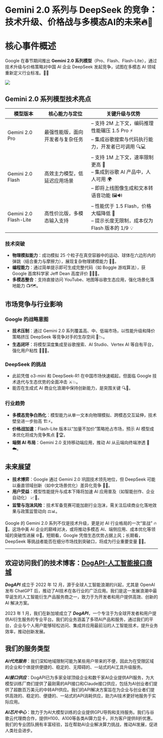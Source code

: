 # Gemini 2.0 系列与 DeepSeek 的竞争：技术升级、价格战与多模态AI的未来🔥🚀

# 核心事件概述

Google 在春节期间推出 **Gemini 2.0 系列模型**（Pro、Flash、Flash-Lite），通过技术升级与价格策略对中国 AI 企业 DeepSeek 发起竞争，试图在多模态 AI 领域重新定义行业标准。🎉🤖

![](https://dogapi.ai/wp-content/uploads/2025/03/2.jpg)

## Gemini 2.0 系列模型技术亮点

| 模型版本 | 核心能力与定位 | 关键升级与优势 |
| --- | --- | --- |
| Gemini 2.0 Pro | 最强性能版，面向开发者与复杂任务 | – 支持 2M 上下文，编码推理性能碾压 1.5 Pro ⚡️<br>– 集成谷歌搜索与代码执行能力，开发者已可调用 🔍💻 |
| Gemini 2.0 Flash | 高效主力模型，低延迟应用场景 | – 支持 1M 上下文，速率限制更高 🚀<br>– 集成到谷歌 AI 产品中，人人可用 🌍<br>– 即将上线图像生成和文本转语音功能 🖼️🔊 |
| Gemini 2.0 Flash-Lite | 高性价比版，多模态输入支持 | – 性能优于 1.5 Flash，价格大幅降低 💸<br>– 提示长度无限制，成本仅为 Flash 版本的 1/9 💡 |

### 技术突破

- **物理模拟能力**：成功模拟 25 个粒子在真空容器中的运动、球体在六边形内的弹跳（结合重力与摩擦力），展现复杂物理建模能力 🔬✨。
- **编程能力**：通过简单提示即可生成完整代码（如 Boggle 游戏算法），获 Google 首席科学家 Jeff Dean 高度评价 👨‍💻💡。
- **多模态整合**：支持直接访问 YouTube、地图等谷歌生态应用，强化场景化落地能力 📺🗺️。

## 市场竞争与行业影响

### Google 的战略意图

- **技术压制**：通过 Gemini 2.0 系列覆盖高、中、低端市场，以性能升级和降价策略挤压 DeepSeek 等竞争对手的生存空间 🏁📉。
- **生态闭环**：将模型深度集成至谷歌搜索、AI Studio、Vertex AI 等自有平台，强化用户粘性 🧑‍💻🔗。

### DeepSeek 的挑战

- 此前凭借 o3-mini 和 DeepSeek-R1 在中国市场快速崛起，但面临 Google 技术迭代与生态优势的全面冲击 ⚔️💥。
- 能否在生成式 AI 商业化浪潮中保持创新能力，是突围关键 🔍🌊。

### 行业趋势

- **多模态竞争白热化**：模型能力从单一文本向物理模拟、跨模态交互延伸，技术壁垒进一步抬高 🏗️⚡。
- **价格战加速**：Flash-Lite 版本以“加量不加价”策略抢占市场，预示 AI 模型成本优化将成为竞争焦点 💸🏆。
- **端侧 AI 布局**：Gemini 2.0 支持移动端应用，推动 AI 从云端向终端渗透 📱☁️。

## 未来展望

- **技术博弈**：Google 通过 Gemini 2.0 巩固技术领先地位，但 DeepSeek 可能以垂直领域创新（如中文场景优化）差异化竞争 🧠💥。
- **用户受益**：模型性能提升与成本下降将加速 AI 应用普及（如智能创作、企业自动化） 📈🤖。
- **监管与泡沫风险**：技术军备竞赛可能加剧行业泡沫，需关注后续商业化落地效果与政策监管动向 ⚖️📊。

Google 的 Gemini 2.0 系列不仅是技术升级，更是对 AI 行业格局的一次“宣战” 🔥💼。这场中美 AI 企业的巅峰对决，或将推动多模态 AI、端侧应用、成本优化等领域的突破性进展 🌐🚀。短期看，Google 凭借生态优势占据上风；长期看，DeepSeek 等挑战者能否在细分市场找到突破口，将成为行业重要变量 🤔🔮。

---
## 欢迎访问我们的技术博客：[DogAPI-人工智能接口商城](https://dogapi.ai/)

***DogAPI*** 成立于 2022 年 12 月，源于全球人工智能浪潮的兴起，尤其是 OpenAI 发布 ChatGPT 后，推动了AI技术在各行业的广泛应用。我们是这一发展浪潮中最早诞生的人工智能衍生产品服务商之一，致力于为开发者和用户提供高效、创新的 AI 解决方案。

2023 年 1 月，我们在新加坡成立了 ***DogAPI***，一个专注于为全球开发者和用户提供AI衍生服务的专业平台。我们的业务涵盖了多项AI产品和服务，通过我们的平台，企业与个人用户能够轻松访问、集成并应用最前沿的人工智能技术，提升业务效率，推动创新发展。

## **我们的服务类型**

***AI代充服务***：我们深知地域限制可能为某些用户带来的不便，因此为在受限区域的企业和个体提供便捷的、稳定的、无障碍的、一站式的AI工具升级服务。

***AI接口供应***：DogAPI已为多家全球顶级企业和数千家AI企业提供API服务，为大模型训练厂商们提供了最刚需的API接口和Claude接口供应，包括为AI创业者们提供了超数百万美元的中转API供应。我们的API解决方案旨在为企业与创业者们提供高效的、稳定的、便捷的、一站式的API消耗供应，助力AI技术更好地服务于实际应用。

***AI芯片中心***：致力于为AI大模型训练的企业提供GPU导购和支持服务。我们与谷歌云代理商合作，提供H100、A100等各类AI算力显卡，并为客户提供8折优惠。我们的专业团队拥有丰富经验，旨在帮助AI企业解决算力挑战，推动AI发展，促进人类社会进步。

